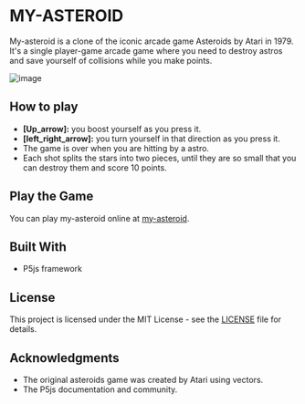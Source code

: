 # MY-ASTEROID
My-asteroid is a clone of the iconic arcade game Asteroids by Atari in 1979. It's a single player-game arcade game where you need to destroy astros and save yourself  of collisions while you make points.

![image](https://github.com/user-attachments/assets/0c06c1f5-1641-4850-803f-f61c5efce882)

## How to play

- **[Up_arrow]:** you boost yourself as you press it.
- **[left_right_arrow]:** you turn yourself  in that direction as you press it.
- The game is over when you are hitting by a astro.
- Each shot splits the stars into two pieces, until they are so small that you can destroy them and score 10 points.

## Play the Game

You can play my-asteroid online at [my-asteroid](#). 

## Built With

- P5js framework

## License

This project is licensed under the MIT License - see the [LICENSE](LICENSE) file for details.

## Acknowledgments

- The original asteroids game was created by Atari using vectors.
- The P5js documentation and community.
